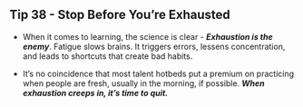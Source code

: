 ## Tip 38 - Stop Before You’re Exhausted

- When it comes to learning, the science is clear - ***Exhaustion is the enemy***. Fatigue slows brains. It triggers errors, lessens concentration, and leads to shortcuts that create bad habits.

- It’s no coincidence that most talent hotbeds put a premium on practicing when people are fresh, usually in the morning, if possible. ***When exhaustion creeps in, it’s time to quit.***